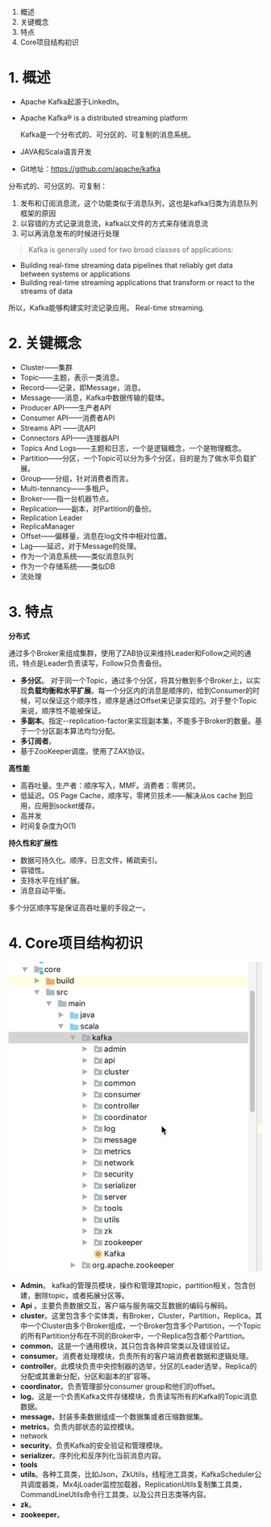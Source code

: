 1. 概述
2. 关键概念
3. 特点
4. Core项目结构初识

# 1. 概述

* Apache Kafka起源于LinkedIn。
* Apache Kafka® is a distributed streaming platform
  
  Kafka是一个分布式的、可分区的、可复制的消息系统。

* JAVA和Scala语言开发
* Git地址：https://github.com/apache/kafka

分布式的、可分区的、可复制：
1. 发布和订阅消息流，这个功能类似于消息队列，这也是kafka归类为消息队列框架的原因
2. 以容错的方式记录消息流，kafka以文件的方式来存储消息流
3. 可以再消息发布的时候进行处理


>Kafka is generally used for two broad classes of applications:
>
* Building real-time streaming data pipelines that reliably get data between systems or applications
* Building real-time streaming applications that transform or react to the streams of data

所以，Kafka能够构建实时流记录应用。 Real-time streaming.

# 2. 关键概念

* Cluster——集群
* Topic——主题，表示一类消息。
* Record——记录，即Message，消息。
* Message——消息，Kafka中数据传输的载体。
* Producer API——生产者API
* Consumer API——消费者API
* Streams API ——流API
* Connectors API——连接器API
* Topics And Logs——主题和日志，一个是逻辑概念，一个是物理概念。
* Partition——分区，一个Topic可以分为多个分区，目的是为了做水平负载扩展。
* Group——分组，针对消费者而言。
* Multi-tennancy——多租户。
* Broker——指一台机器节点。
* Replication——副本，对Partition的备份。
* Replication Leader
* ReplicaManager
* Offset——偏移量，消息在log文件中相对位置。
* Lag——延迟，对于Message的处理。
* 作为一个消息系统——类似消息队列
* 作为一个存储系统——类似DB
* 流处理

# 3. 特点

**分布式**

通过多个Broker来组成集群，使用了ZAB协议来维持Leader和Follow之间的通讯，特点是Leader负责读写，Follow只负责备份。
* **多分区**。 对于同一个Topic，通过多个分区，将其分散到多个Broker上，以实现**负载均衡和水平扩展**。每一个分区内的消息是顺序的，给到Consumer的时候，可以保证这个顺序性，顺序是通过Offset来记录实现的。对于整个Topic来说，顺序性不能被保证。
* **多副本**。指定--replication-factor来实现副本集，不能多于Broker的数量。基于一个分区副本算法均匀分配。
* **多订阅者**。
* 基于ZooKeeper调度。使用了ZAX协议。

**高性能**
* 高吞吐量。生产者：顺序写入，MMF。消费者：零拷贝。
* 低延迟。OS Page Cache，顺序写，零拷贝技术——解决从os cache 到应用，应用到socket缓存。
* 高并发
* 时间复杂度为O(1)

**持久性和扩展性**
* 数据可持久化。顺序，日志文件，稀疏索引。
* 容错性。
* 支持水平在线扩展。
* 消息自动平衡。


多个分区顺序写是保证高吞吐量的手段之一。


# 4. Core项目结构初识

![](/assets/kafka-001.png)

* **Admin**。 kafka的管理员模块，操作和管理其topic，partition相关，包含创建，删除topic，或者拓展分区等。
* **Api** 。主要负责数据交互，客户端与服务端交互数据的编码与解码。
* **cluster**。这里包含多个实体类，有Broker，Cluster，Partition，Replica。其中一个Cluster由多个Broker组成，一个Broker包含多个Partition，一个Topic的所有Partition分布在不同的Broker中，一个Replica包含都个Partition。
* **common**。这是一个通用模块，其只包含各种异常类以及错误验证。
* **consumer**。消费者处理模块，负责所有的客户端消费者数据和逻辑处理。
* **controller**。此模块负责中央控制器的选举，分区的Leader选举，Replica的分配或其重新分配，分区和副本的扩容等。
* **coordinator**。负责管理部分consumer group和他们的offset。
* **log**。这是一个负责Kafka文件存储模块，负责读写所有的Kafka的Topic消息数据。
* **message**。封装多条数据组成一个数据集或者压缩数据集。
* **metrics**。负责内部状态的监控模块。
* network
* **security**。负责Kafka的安全验证和管理模块。
* **serializer**。序列化和反序列化当前消息内容。
* **tools**
* **utils**。各种工具类，比如Json，ZkUtils，线程池工具类，KafkaScheduler公共调度器类，Mx4jLoader监控加载器，ReplicationUtils复制集工具类，CommandLineUtils命令行工具类，以及公共日志类等内容。
* **zk**。
* **zookeeper**。

